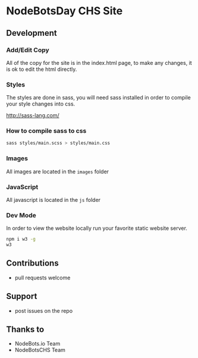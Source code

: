 # NodeBotsDay CHS Site

## Development

### Add/Edit Copy

All of the copy for the site is in the index.html page, to make any changes,
it is ok to edit the html directly.

### Styles

The styles are done in sass, you will need sass installed in order to compile
your style changes into css.

http://sass-lang.com/

### How to compile sass to css

``` sh
sass styles/main.scss > styles/main.css
```

### Images

All images are located in the `images` folder

### JavaScript

All javascript is located in the `js` folder

### Dev Mode

In order to view the website locally run your favorite static website server.

``` sh
npm i w3 -g
w3
```

## Contributions

* pull requests welcome

## Support

* post issues on the repo

## Thanks to

* NodeBots.io Team
* NodeBotsCHS Team
